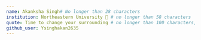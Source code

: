 ```yaml
---
name: Akanksha Singh# No longer than 28 characters
institution: Northeastern University 🚩 # no longer than 58 characters
quote: Time to change your surrounding # no longer than 100 characters, avoid using quotes(") to guarantee the format remains the same.
github_user: Ysinghakan2635
---
```

